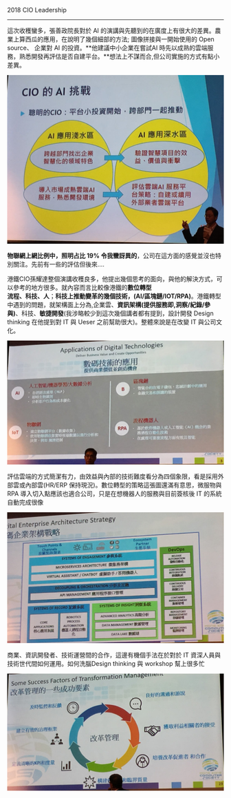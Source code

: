 2018 CIO Leadership

***

這次收穫蠻多，張善政院長對於 AI 的演講與先聽到的在廣度上有很大的差異。農業上算西瓜的應用，在說明了幾個細部的方法; 圖像拼接與一開始使用的 Open source、 企業對 AI 的投資。**他建議中小企業在嘗試AI 時先以成熟的雲端服務，熟悉開發再評估是否自建平台。**想法上不謀而合,但公司實施的方式有點小差異。

![AI](../img/CIO_AI.JPG)

**物聯網上網比例中，照明占比 19% 令我蠻訝異的**，公司在這方面的感覺並沒也特別關注。先前有一些的評估但後來....

港鐵CIO孫耀達整個演講收穫良多，他提出幾個思考的面向，與他的解決方式，可以參考的地方很多。就內容而言比較像港鐵的**數位轉型**<br>**流程、科技、人**；**科技上推動變革的幾個技術，(AI/區塊鏈/IOT/RPA)**。港鐵轉型中遇到的問題，就架構面上分為,企業雲、**資訊架構(提供服務即,洞察/紀錄/參與)**、科技、**敏捷開發**(我涉略較少到這次幾個講者都有提到，設計開發 Design thinking 在他提到對 IT 與 Ueser 之前幫助很大)。整體來說是在改變 IT 與公司文化。

![數位轉型](../img/TecChange.JPG)

評估雲端的方式簡潔有力，由效益與內部的技術難度看分為四個象限，看是採用外部雲或內部雲(HR/ERP 保持現況)。數位轉型的策略這張圖還滿有意思，微服物與RPA 導入切入點應該也適合公司，只是在想機器人的服務與目前簽核後 IT 的系統自動完成很像

![IT服務架構](../img/ITServiceArc.JPG)

商業、資訊開發者、技術運營間的合作，這邊有機個手法在於對於 IT 資深人員與技術世代間如何運用。如何洗腦Design thinking 與 workshop 幫上很多忙

![變革](../img/ChangeMan.JPG)
